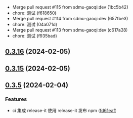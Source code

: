 - Merge pull request #115 from sdmu-gaoqi:dev (1bc5b42)
- chore: 测试 (f618650)
- Merge pull request #114 from sdmu-gaoqi:dev (657fbe3)
- chore: 测试 (04a071d)
- Merge pull request #113 from sdmu-gaoqi:dev (c617a38)
- chore: 测试 (f935bad)

## [0.3.16](https://github.com/sdmu-gaoqi/wa-utils/compare/v0.3.17...vnull) (2024-02-05)

## [0.3.15](https://github.com/sdmu-gaoqi/wa-utils/compare/v0.3.5...vnull) (2024-02-05)

## [0.3.5](https://github.com/sdmu-gaoqi/wa-utils/compare/v0.3.4...v0.3.5) (2024-02-04)

### Features

- ci 集成 release-it 使用 release-it 发布 npm ([fd61eaf](https://github.com/sdmu-gaoqi/wa-utils/commit/fd61eafd62f5f81d7b2c3efd5f42216371c772a1))
